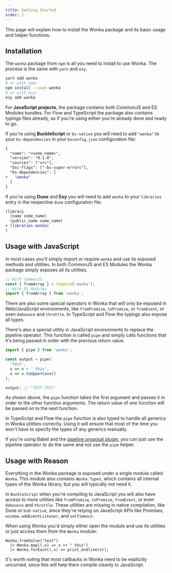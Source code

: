 ```yaml
---
title: Getting Started
order: 1
---
```


This page will explain how to install the Wonka package and
its basic usage and helper functions.

## Installation

The `wonka` package from `npm` is all you need to install to use
Wonka. The process is the same with `yarn` and `esy`.

```bash
yarn add wonka
# or with npm:
npm install --save wonka
# or with esy:
esy add wonka
```

For **JavaScript projects**, the package contains both CommonJS and
ES Modules bundles. For Flow and TypeScript the package also contains
typings files already, so if you're using either you're already done and
ready to go.

If you're using **BuckleScript** or `bs-native` you will need to add `"wonka"`
to your `bs-dependencies` in your `bsconfig.json` configuration file:

```diff
{
  "name": "<some_name>",
  "version": "0.1.0",
  "sources": ["src"],
  "bsc-flags": ["-bs-super-errors"],
  "bs-dependencies": [
+   "wonka"
  ]
}
```

If you're using **Dune** and **Esy** you will need to add `wonka` to
your `libraries` entry in the respective `dune` configuration file:

```diff
(library
  (name some_name)
  (public_name some_name)
+ (libraries wonka)
)
```

## Usage with JavaScript

In most cases you'll simply import or require `wonka` and use its exposed
methods and utilities. In both CommonJS and ES Modules the Wonka package
simply exposes all its utilities.

```js
// With CommonJS
const { fromArray } = require('wonka');
// With ES Modules
import { fromArray } from 'wonka';
```

There are also some special operators in Wonka that will only be exposed in
Web/JavaScript environments, like `fromPromise`, `toPromise`,
or `fromEvent`, or even `debounce` and `throttle`.
In TypeScript and Flow the typings also expose all types.

There's also a special utility in JavaScript environments to replace the pipeline
operator. This function is called `pipe` and simply calls functions that it's
being passed in order with the previous return value.

```js
import { pipe } from 'wonka';

const output = pipe(
  'test',
  x => x + ' this',
  x => x.toUpperCase()
);

output; // "TEST THIS"
```

As shown above, the `pipe` function takes the first argument and passes it
in order to the other function arguments. The return value of one function will
be passed on to the next function.

In TypeScript and Flow the `pipe` function is also typed to handle all generics
in Wonka utilities correctly. Using it will ensure that most of the time you won't
have to specify the types of any generics manually.

If you're using Babel and the [pipeline proposal plugin](https://babeljs.io/docs/en/babel-plugin-proposal-pipeline-operator), you can just use
the pipeline operator to do the same and not use the `pipe` helper.

## Usage with Reason

Everything in the Wonka package is exposed under a single module called `Wonka`.
This module also contains `Wonka.Types`, which contains all internal types of the Wonka
library, but you will typically not need it.

In `BuckleScript` when you're compiling to JavaScript you will also have access to
more utilities like `fromPromise`, `toPromise`, `fromEvent`, or even `debounce` and `throttle`.
These utilities are missing in native compilation, like Dune or `bsb-native`, since they're
relying on JavaScript APIs like Promises, `window.addEventListener`, and `setTimeout`.

When using Wonka you'd simply either open the module and use its utilities or just
access them from the `Wonka` module:

```reason
Wonka.fromValue("test")
  |> Wonka.map((.x) => x ++ " this")
  |> Wonka.forEach((.x) => print_endline(x));
```

It's worth noting that most callbacks in Wonka need to be explicitly uncurried, since
this will help them compile cleanly to JavaScript.
